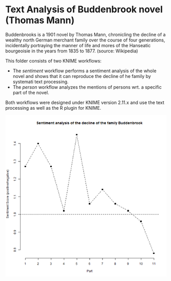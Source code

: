 # Text Analysis of Buddenbrook novel (Thomas Mann)

Buddenbrooks is a 1901 novel by Thomas Mann, chronicling the decline of a wealthy north German merchant family over the course of four generations, incidentally portraying the manner of life and mores of the Hanseatic bourgeoisie in the years from 1835 to 1877. (source: Wikipedia)

This folder consists of two KNIME workflows:
* The *sentiment* workflow performs a sentiment analysis of the whole novel and shows that it can reproduce the decline of he family by systemati text processing.
* The *person* workflow analyzes the mentions of persons wrt. a specific part of the novel.

Both workflows were designed under KNIME version 2.11.x and use the text processing as well as the R plugin for KNIME.

![alt text](https://github.com/frank-123/KNIME-workflows/blob/master/Buddenbrooks-textprocessing/buddenbrook-sentiment-analysisV3.png "Sentiment Analysis")

